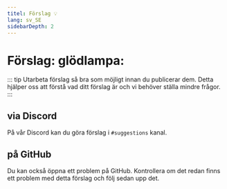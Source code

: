 ```yaml
---
titel: Förslag 💡
lang: sv_SE
sidebarDepth: 2
---
```


# Förslag: glödlampa:
::: tip
Utarbeta förslag så bra som möjligt innan du publicerar dem. Detta hjälper oss att förstå vad ditt förslag är och vi behöver ställa mindre frågor.
:::

## via Discord
På vår <a :href="$themeConfig.variables.discord" target="_blank">Discord</a> kan du göra förslag i <a :href="$themeConfig.variables.discord_support" target="_blank">`#suggestions`</a> kanal.

## på GitHub
Du kan också öppna ett problem på <a :href="$themeConfig.variables.github + '/issues'" target="_blank">GitHub</a>. Kontrollera om det redan finns ett problem med detta förslag och följ sedan upp det.

